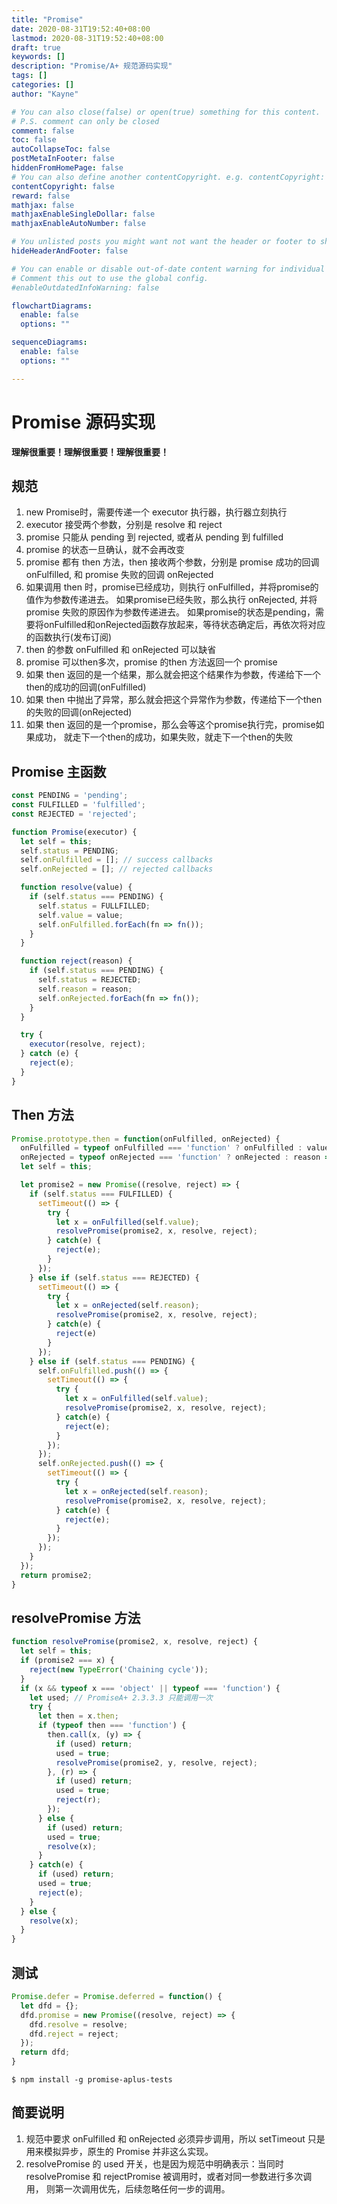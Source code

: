 ```yaml
---
title: "Promise"
date: 2020-08-31T19:52:40+08:00
lastmod: 2020-08-31T19:52:40+08:00
draft: true
keywords: []
description: "Promise/A+ 规范源码实现"
tags: []
categories: []
author: "Kayne"

# You can also close(false) or open(true) something for this content.
# P.S. comment can only be closed
comment: false
toc: false
autoCollapseToc: false
postMetaInFooter: false
hiddenFromHomePage: false
# You can also define another contentCopyright. e.g. contentCopyright: "This is another copyright."
contentCopyright: false
reward: false
mathjax: false
mathjaxEnableSingleDollar: false
mathjaxEnableAutoNumber: false

# You unlisted posts you might want not want the header or footer to show
hideHeaderAndFooter: false

# You can enable or disable out-of-date content warning for individual post.
# Comment this out to use the global config.
#enableOutdatedInfoWarning: false

flowchartDiagrams:
  enable: false
  options: ""

sequenceDiagrams: 
  enable: false
  options: ""

---
```


<!--more-->

# Promise 源码实现

<b>理解很重要！理解很重要！理解很重要！</b>

## 规范

1. new Promise时，需要传递一个 executor 执行器，执行器立刻执行
2. executor 接受两个参数，分别是 resolve 和 reject
3. promise 只能从 pending 到 rejected, 或者从 pending 到 fulfilled
4. promise 的状态一旦确认，就不会再改变
5. promise 都有 then 方法，then 接收两个参数，分别是 promise 成功的回调 onFulfilled, 
    和 promise 失败的回调 onRejected
6. 如果调用 then 时，promise已经成功，则执行 onFulfilled，并将promise的值作为参数传递进去。
    如果promise已经失败，那么执行 onRejected, 并将 promise 失败的原因作为参数传递进去。
    如果promise的状态是pending，需要将onFulfilled和onRejected函数存放起来，等待状态确定后，再依次将对应的函数执行(发布订阅)
7. then 的参数 onFulfilled 和 onRejected 可以缺省
8. promise 可以then多次，promise 的then 方法返回一个 promise
9. 如果 then 返回的是一个结果，那么就会把这个结果作为参数，传递给下一个then的成功的回调(onFulfilled)
10. 如果 then 中抛出了异常，那么就会把这个异常作为参数，传递给下一个then的失败的回调(onRejected)
11. 如果 then 返回的是一个promise，那么会等这个promise执行完，promise如果成功，
    就走下一个then的成功，如果失败，就走下一个then的失败

## Promise 主函数

```js
const PENDING = 'pending';
const FULFILLED = 'fulfilled';
const REJECTED = 'rejected';

function Promise(executor) {
  let self = this;
  self.status = PENDING;
  self.onFulfilled = []; // success callbacks
  self.onRejected = []; // rejected callbacks

  function resolve(value) {
    if (self.status === PENDING) {
      self.status = FULLFILLED;
      self.value = value;
      self.onFulfilled.forEach(fn => fn());
    }
  }

  function reject(reason) {
    if (self.status === PENDING) {
      self.status = REJECTED;
      self.reason = reason;
      self.onRejected.forEach(fn => fn());
    }
  }

  try {
    executor(resolve, reject);
  } catch (e) {
    reject(e);
  }
}
```

## Then 方法

```js
Promise.prototype.then = function(onFulfilled, onRejected) {
  onFulfilled = typeof onFulfilled === 'function' ? onFulfilled : value => value;
  onRejected = typeof onRejected === 'function' ? onRejected : reason => { throw reason };
  let self = this;

  let promise2 = new Promise((resolve, reject) => {
    if (self.status === FULFILLED) {
      setTimeout(() => {
        try {
          let x = onFulfilled(self.value);
          resolvePromise(promise2, x, resolve, reject);
        } catch(e) {
          reject(e);
        }
      });
    } else if (self.status === REJECTED) {
      setTimeout(() => {
        try {
          let x = onRejected(self.reason);
          resolvePromise(promise2, x, resolve, reject);
        } catch(e) {
          reject(e)
        }
      });
    } else if (self.status === PENDING) {
      self.onFulfilled.push(() => {
        setTimeout(() => {
          try {
            let x = onFulfilled(self.value);
            resolvePromise(promise2, x, resolve, reject);
          } catch(e) {
            reject(e);
          }
        });
      });
      self.onRejected.push(() => {
        setTimeout(() => {
          try {
            let x = onRejected(self.reason);
            resolvePromise(promise2, x, resolve, reject);
          } catch(e) {
            reject(e);
          }
        });
      });
    }
  });
  return promise2;
}
```

## resolvePromise 方法

```js
function resolvePromise(promise2, x, resolve, reject) {
  let self = this;
  if (promise2 === x) {
    reject(new TypeError('Chaining cycle'));
  }
  if (x && typeof x === 'object' || typeof === 'function') {
    let used; // PromiseA+ 2.3.3.3 只能调用一次
    try {
      let then = x.then;
      if (typeof then === 'function') {
        then.call(x, (y) => {
          if (used) return;
          used = true;
          resolvePromise(promise2, y, resolve, reject);
        }, (r) => {
          if (used) return;
          used = true;
          reject(r);
        });
      } else {
        if (used) return;
        used = true;
        resolve(x);
      }
    } catch(e) {
      if (used) return;
      used = true;
      reject(e);
    }
  } else {
    resolve(x);
  }
}
```

## 测试

```js
Promise.defer = Promise.deferred = function() {
  let dfd = {};
  dfd.promise = new Promise((resolve, reject) => {
    dfd.resolve = resolve;
    dfd.reject = reject;
  });
  return dfd;
}
```

```shell
$ npm install -g promise-aplus-tests
```

## 简要说明

1. 规范中要求 onFulfilled 和 onRejected 必须异步调用，所以 setTimeout 只是用来模拟异步，原生的 Promise 并非这么实现。
2. resolvePromise 的 used 开关，也是因为规范中明确表示：当同时 resolvePromise 和 rejectPromise 被调用时，或者对同一参数进行多次调用，
则第一次调用优先，后续忽略任何一步的调用。
